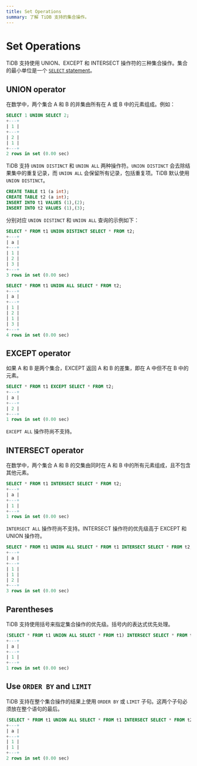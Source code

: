 ```yaml
---
title: Set Operations
summary: 了解 TiDB 支持的集合操作。
---
```


# Set Operations

TiDB 支持使用 UNION、EXCEPT 和 INTERSECT 操作符的三种集合操作。集合的最小单位是一个 [`SELECT` statement](/sql-statements/sql-statement-select.md)。

## UNION operator

在数学中，两个集合 A 和 B 的并集由所有在 A 或 B 中的元素组成。例如：

```sql
SELECT 1 UNION SELECT 2;
+---+
| 1 |
+---+
| 2 |
| 1 |
+---+
2 rows in set (0.00 sec)
```

TiDB 支持 `UNION DISTINCT` 和 `UNION ALL` 两种操作符。`UNION DISTINCT` 会去除结果集中的重复记录，而 `UNION ALL` 会保留所有记录，包括重复项。TiDB 默认使用 `UNION DISTINCT`。

```sql
CREATE TABLE t1 (a int);
CREATE TABLE t2 (a int);
INSERT INTO t1 VALUES (1),(2);
INSERT INTO t2 VALUES (1),(3);
```

分别对应 `UNION DISTINCT` 和 `UNION ALL` 查询的示例如下：

```sql
SELECT * FROM t1 UNION DISTINCT SELECT * FROM t2;
+---+
| a |
+---+
| 1 |
| 2 |
| 3 |
+---+
3 rows in set (0.00 sec)

SELECT * FROM t1 UNION ALL SELECT * FROM t2;
+---+
| a |
+---+
| 1 |
| 2 |
| 1 |
| 3 |
+---+
4 rows in set (0.00 sec)
```

## EXCEPT operator

如果 A 和 B 是两个集合，EXCEPT 返回 A 和 B 的差集，即在 A 中但不在 B 中的元素。

```sql
SELECT * FROM t1 EXCEPT SELECT * FROM t2;
+---+
| a |
+---+
| 2 |
+---+
1 rows in set (0.00 sec)
```

`EXCEPT ALL` 操作符尚不支持。

## INTERSECT operator

在数学中，两个集合 A 和 B 的交集由同时在 A 和 B 中的所有元素组成，且不包含其他元素。

```sql
SELECT * FROM t1 INTERSECT SELECT * FROM t2;
+---+
| a |
+---+
| 1 |
+---+
1 rows in set (0.00 sec)
```

`INTERSECT ALL` 操作符尚不支持。INTERSECT 操作符的优先级高于 EXCEPT 和 UNION 操作符。

```sql
SELECT * FROM t1 UNION ALL SELECT * FROM t1 INTERSECT SELECT * FROM t2;
+---+
| a |
+---+
| 1 |
| 1 |
| 2 |
+---+
3 rows in set (0.00 sec)
```

## Parentheses

TiDB 支持使用括号来指定集合操作的优先级。括号内的表达式优先处理。

```sql
(SELECT * FROM t1 UNION ALL SELECT * FROM t1) INTERSECT SELECT * FROM t2;
+---+
| a |
+---+
| 1 |
+---+
1 rows in set (0.00 sec)
```

## Use `ORDER BY` and `LIMIT`

TiDB 支持在整个集合操作的结果上使用 `ORDER BY` 或 `LIMIT` 子句。这两个子句必须放在整个语句的最后。

```sql
(SELECT * FROM t1 UNION ALL SELECT * FROM t1 INTERSECT SELECT * FROM t2) ORDER BY a LIMIT 2;
+---+
| a |
+---+
| 1 |
| 1 |
+---+
2 rows in set (0.00 sec)
```
